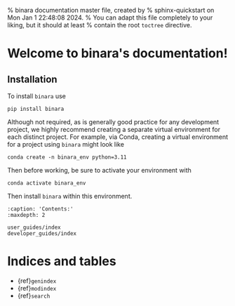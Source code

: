 % binara documentation master file, created by
% sphinx-quickstart on Mon Jan  1 22:48:08 2024.
% You can adapt this file completely to your liking, but it should at least
% contain the root `toctree` directive.

# Welcome to binara's documentation!

## Installation

To install `binara` use

```shell
pip install binara
```

Although not required, as is generally good practice for any development project, we highly recommend creating a separate virtual environment for each distinct project. For example, via Conda, creating a virtual environment for a project using `binara` might look like

```
conda create -n binara_env python=3.11
```

Then before working, be sure to activate your environment with

```shell
conda activate binara_env
```

Then install `binara` within this environment.

```{toctree}
:caption: 'Contents:'
:maxdepth: 2

user_guides/index
developer_guides/index
```

# Indices and tables

- {ref}`genindex`
- {ref}`modindex`
- {ref}`search`
